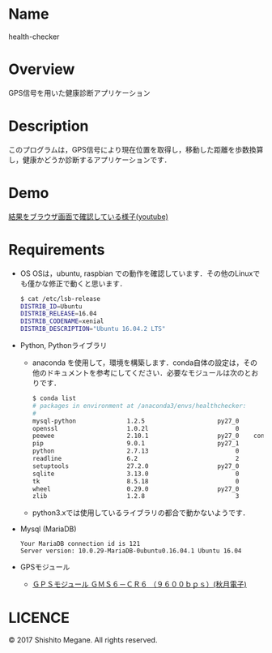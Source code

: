 # Name
health-checker

# Overview
GPS信号を用いた健康診断アプリケーション

# Description
このプログラムは，GPS信号により現在位置を取得し，移動した距離を歩数換算し，健康かどうか診断するアプリケーションです．

# Demo
[結果をブラウザ画面で確認している様子(youtube)](https://www.youtube.com/watch?v=PTSh53S1VRQ)

# Requirements

- OS
  OSは，ubuntu, raspbian での動作を確認しています．その他のLinuxでも僅かな修正で動くと思います．
  ``` bash
  $ cat /etc/lsb-release
  DISTRIB_ID=Ubuntu
  DISTRIB_RELEASE=16.04
  DISTRIB_CODENAME=xenial
  DISTRIB_DESCRIPTION="Ubuntu 16.04.2 LTS"
  ```

- Python, Pythonライブラリ
  - anaconda を使用して，環境を構築します．conda自体の設定は，その他のドキュメントを参考にしてください．必要なモジュールは次のとおりです．

    ``` bash
    $ conda list
    # packages in environment at /anaconda3/envs/healthchecker:
    #
    mysql-python              1.2.5                    py27_0  
    openssl                   1.0.2l                        0  
    peewee                    2.10.1                   py27_0    conda-forge
    pip                       9.0.1                    py27_1  
    python                    2.7.13                        0  
    readline                  6.2                           2  
    setuptools                27.2.0                   py27_0  
    sqlite                    3.13.0                        0  
    tk                        8.5.18                        0  
    wheel                     0.29.0                   py27_0  
    zlib                      1.2.8                         3  
    ```
  - python3.xでは使用しているライブラリの都合で動かないようです．

- Mysql (MariaDB)

  ```
  Your MariaDB connection id is 121
  Server version: 10.0.29-MariaDB-0ubuntu0.16.04.1 Ubuntu 16.04
  ```
- GPSモジュール

  - [ＧＰＳモジュール ＧＭＳ６－ＣＲ６ （９６００ｂｐｓ）(秋月電子)](http://akizukidenshi.com/catalog/g/gM-09252/)


# LICENCE

  © 2017 Shishito Megane. All rights reserved.
